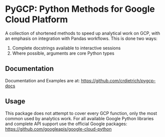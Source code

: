 # PyGCP: Python Methods for Google Cloud Platform
A collection of shortened methods to speed up analytical work on GCP, with an emphasis on integration with Pandas workflows. This is done two ways:  
1. Complete docstrings available to interactive sessions
2. Where possible, arguments are core Python types

## Documentation  
Documentation and Examples are at: https://github.com/crdietrich/pygcp-docs  

## Usage  
This package does not attempt to cover every GCP function, only the most common used by analytics work. For all available Google Python libraries and complete API support use the official Google packages:  
https://github.com/googleapis/google-cloud-python  
